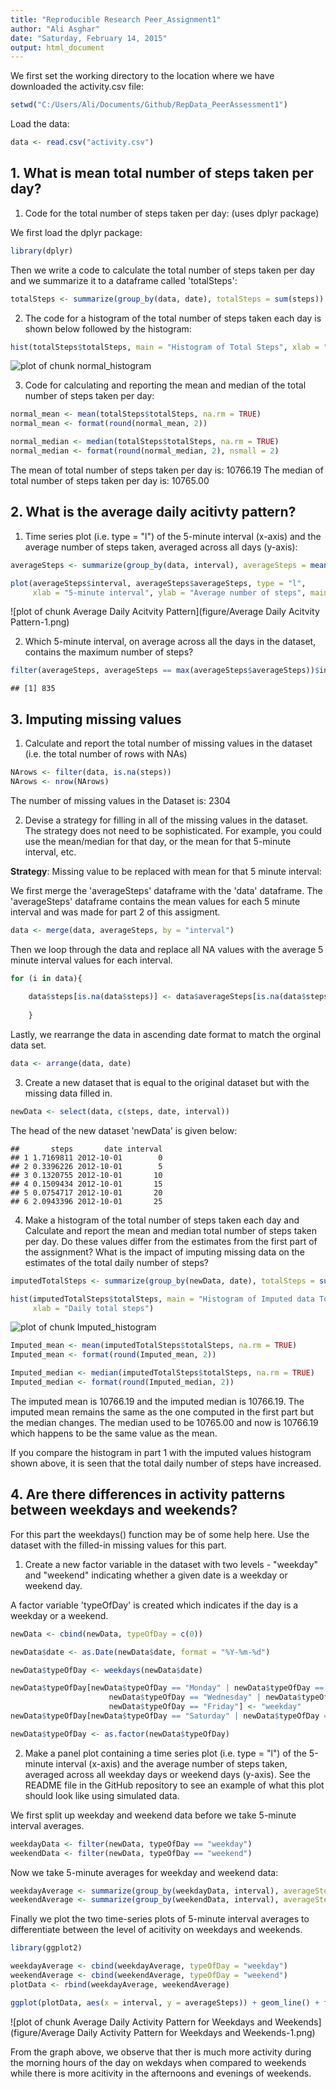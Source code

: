 ```yaml
---
title: "Reproducible Research Peer_Assignment1"
author: "Ali Asghar"
date: "Saturday, February 14, 2015"
output: html_document
---
```


We first set the working directory to the location where we have downloaded the activity.csv file:


```r
setwd("C:/Users/Ali/Documents/Github/RepData_PeerAssessment1")
```

Load the data:


```r
data <- read.csv("activity.csv")
```

## 1. What is mean total number of steps taken per day? 

1. Code for the total number of steps taken per day: (uses dplyr package)

We first load the dplyr package:


```r
library(dplyr)
```

Then we write a code to calculate the total number of steps taken per day and we summarize it to a dataframe called 'totalSteps': 


```r
totalSteps <- summarize(group_by(data, date), totalSteps = sum(steps))
```

2. The code for a histogram of the total number of steps taken each day is shown below followed by the histogram:


```r
hist(totalSteps$totalSteps, main = "Histogram of Total Steps", xlab = "Daily total steps")
```

![plot of chunk normal_histogram](figure/normal_histogram-1.png) 


3. Code for calculating and reporting the mean and median of the total number of steps taken per day:


```r
normal_mean <- mean(totalSteps$totalSteps, na.rm = TRUE)
normal_mean <- format(round(normal_mean, 2))

normal_median <- median(totalSteps$totalSteps, na.rm = TRUE)
normal_median <- format(round(normal_median, 2), nsmall = 2)
```

The mean of total number of steps taken per day is: 10766.19
The median of total number of steps taken per day is: 10765.00

## 2. What is the average daily acitivty pattern?

1. Time series plot (i.e. type = "l") of the 5-minute interval (x-axis) and the average number of steps taken, averaged across all days (y-axis):


```r
averageSteps <- summarize(group_by(data, interval), averageSteps = mean(steps, na.rm = TRUE))

plot(averageSteps$interval, averageSteps$averageSteps, type = "l", 
     xlab = "5-minute interval", ylab = "Average number of steps", main = "Average Daily Activity pattern")
```

![plot of chunk Average Daily Acitvity Pattern](figure/Average Daily Acitvity Pattern-1.png) 

2. Which 5-minute interval, on average across all the days in the dataset, contains the maximum number of steps?


```r
filter(averageSteps, averageSteps == max(averageSteps$averageSteps))$interval
```

```
## [1] 835
```


## 3. Imputing missing values

1. Calculate and report the total number of missing values in the dataset (i.e. the total number of rows with NAs)


```r
NArows <- filter(data, is.na(steps))
NArows <- nrow(NArows)
```
The number of missing values in the Dataset is: 2304

2. Devise a strategy for filling in all of the missing values in the dataset. The strategy does not need to be sophisticated. For example, you could use the mean/median for that day, or the mean for that 5-minute interval, etc.

**Strategy**: Missing value to be replaced with mean for that 5 minute interval:

We first merge the 'averageSteps' dataframe with the 'data' dataframe. The 'averageSteps' dataframe contains the mean values for each 5 minute interval and was made for part 2 of this assigment. 


```r
data <- merge(data, averageSteps, by = "interval")
```

Then we loop through the data and replace all NA values with the average 5 minute interval values for each interval. 


```r
for (i in data){
    
    data$steps[is.na(data$steps)] <- data$averageSteps[is.na(data$steps)]
    
    }
```

Lastly, we rearrange the data in ascending date format to match the orginal data set. 

```r
data <- arrange(data, date)
```


3. Create a new dataset that is equal to the original dataset but with the missing data filled in.


```r
newData <- select(data, c(steps, date, interval))
```
The head of the new dataset 'newData' is given below:


```
##       steps       date interval
## 1 1.7169811 2012-10-01        0
## 2 0.3396226 2012-10-01        5
## 3 0.1320755 2012-10-01       10
## 4 0.1509434 2012-10-01       15
## 5 0.0754717 2012-10-01       20
## 6 2.0943396 2012-10-01       25
```

4. Make a histogram of the total number of steps taken each day and Calculate and report the mean and median total number of steps taken per day. Do these values differ from the estimates from the first part of the assignment? What is the impact of imputing missing data on the estimates of the total daily number of steps?


```r
imputedTotalSteps <- summarize(group_by(newData, date), totalSteps = sum(steps))
```


```r
hist(imputedTotalSteps$totalSteps, main = "Histogram of Imputed data Total Steps", 
     xlab = "Daily total steps")
```

![plot of chunk Imputed_histogram](figure/Imputed_histogram-1.png) 



```r
Imputed_mean <- mean(imputedTotalSteps$totalSteps, na.rm = TRUE)
Imputed_mean <- format(round(Imputed_mean, 2))
```


```r
Imputed_median <- median(imputedTotalSteps$totalSteps, na.rm = TRUE)
Imputed_median <- format(round(Imputed_median, 2))
```

The imputed mean is 10766.19 and the imputed median is 10766.19. The imputed mean remains the same as the one computed in the first part but the median changes. The median used to be 10765.00 and now is 10766.19 which happens to be the same value as the mean.


If you compare the histogram in part 1 with the imputed values histogram shown above, it is seen that the total daily number of steps have increased. 


## 4. Are there differences in activity patterns between weekdays and weekends?

For this part the weekdays() function may be of some help here. Use the dataset with the filled-in missing values for this part.

1. Create a new factor variable in the dataset with two levels - "weekday" and "weekend" indicating whether a given date is a weekday or weekend day.

A factor variable 'typeOfDay' is created which indicates if the day is a weekday or a weekend. 


```r
newData <- cbind(newData, typeOfDay = c(0))

newData$date <- as.Date(newData$date, format = "%Y-%m-%d")

newData$typeOfDay <- weekdays(newData$date)

newData$typeOfDay[newData$typeOfDay == "Monday" | newData$typeOfDay == "Tuesday" |
                      newData$typeOfDay == "Wednesday" | newData$typeOfDay == "Thursday" |
                      newData$typeOfDay == "Friday"] <- "weekday"
newData$typeOfDay[newData$typeOfDay == "Saturday" | newData$typeOfDay == "Sunday"] <- "weekend"

newData$typeOfDay <- as.factor(newData$typeOfDay)
```

2. Make a panel plot containing a time series plot (i.e. type = "l") of the 5-minute interval (x-axis) and the average number of steps taken, averaged across all weekday days or weekend days (y-axis). See the README file in the GitHub repository to see an example of what this plot should look like using simulated data.

We first split up weekday and weekend data before we take 5-minute interval averages. 


```r
weekdayData <- filter(newData, typeOfDay == "weekday")
weekendData <- filter(newData, typeOfDay == "weekend")
```

Now we take 5-minute averages for weekday and weekend data:

```r
weekdayAverage <- summarize(group_by(weekdayData, interval), averageSteps = mean(steps))
weekendAverage <- summarize(group_by(weekendData, interval), averageSteps = mean(steps))
```

Finally we plot the two time-series plots of 5-minute interval averages to differentiate between the level of acitivity on weekdays and weekends. 


```r
library(ggplot2)

weekdayAverage <- cbind(weekdayAverage, typeOfDay = "weekday")
weekendAverage <- cbind(weekendAverage, typeOfDay = "weekend")
plotData <- rbind(weekdayAverage, weekendAverage)

ggplot(plotData, aes(x = interval, y = averageSteps)) + geom_line() + facet_wrap( ~ typeOfDay, nrow = 2) + xlab("Interval") + ylab("Number of Steps")
```

![plot of chunk Average Daily Activity Pattern for Weekdays and Weekends](figure/Average Daily Activity Pattern for Weekdays and Weekends-1.png) 

From the graph above, we observe that ther is much more activity during the morning hours of the day on wekdays when compared to weekends while there is more acitivity in the afternoons and evenings of weekends. 
